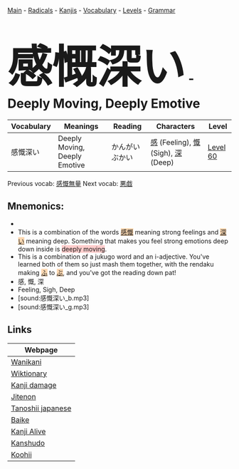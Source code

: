 <style> bigfont {font-size: 100px}</style>
[Main](../README.md) -
[Radicals](../radicals.md) -
[Kanjis](../kanjis.md) -
[Vocabulary](../vocabulary.md) -
[Levels](../levels.md) -
[Grammar](../grammar.md)
# <bigfont> 感慨深い</bigfont> - Deeply Moving, Deeply Emotive 

| Vocabulary | Meanings | Reading | Characters | Level |
| --- | --- | --- | --- | --- |
| 感慨深い | Deeply Moving, Deeply Emotive | かんがいぶかい |  [感](../kanjis/感.md) (Feeling), [慨](../kanjis/慨.md) (Sigh), [深](../kanjis/深.md) (Deep) | [Level 60](../levels/wk_level60.md) |

Previous vocab: [感慨無量](感慨無量.md) Next vocab: [悪戯](悪戯.md) 

## Mnemonics:

* 
* This is a combination of the words <span style="background-color:#fed8b1"> [感慨](https://jisho.org/search/感慨)</span> meaning strong feelings and <span style="background-color:#fed8b1"> [深い](https://jisho.org/search/深い)</span> meaning deep. Something that makes you feel strong emotions deep down inside is <span style="background-color:#ffcccb"> deeply moving</span>.
* This is a combination of a jukugo word and an i-adjective. You've learned both of them so just mash them together, with the rendaku making <span style="background-color:#fed8b1"> [ふ](https://jisho.org/search/ふ)</span> to <span style="background-color:#fed8b1"> [ぶ](https://jisho.org/search/ぶ)</span>, and you've got the reading down pat!
* 感, 慨, 深
* Feeling, Sigh, Deep
* [sound:感慨深い_b.mp3]
* [sound:感慨深い_g.mp3]


## Links 

| Webpage |
| --- |
| [Wanikani          ](https://www.wanikani.com/kanji/感慨深い) |
| [Wiktionary        ](https://en.wiktionary.org/wiki/感慨深い) |
| [Kanji damage      ](http://www.kanjidamage.com/kanji/search?utf8=✓&q=感慨深い) |
| [Jitenon           ](https://jitenon.com/kanji/感慨深い) |
| [Tanoshii japanese ](https://www.tanoshiijapanese.com/dictionary/kanji.cfm?k=感慨深い) |
| [Baike             ](https://baike.baidu.com/item/感慨深い) |
| [Kanji Alive       ](https://app.kanjialive.com/感慨深い) |
| [Kanshudo          ](https://www.kanshudo.com/searchmn?q=感慨深い) |
| [Koohii            ](https://kanji.koohii.com/study/kanji/感慨深い) |
